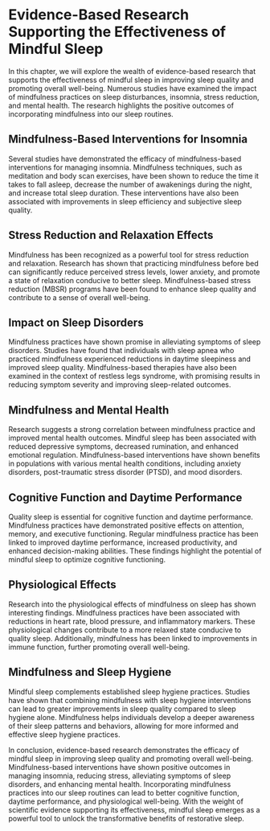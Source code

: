 Evidence-Based Research Supporting the Effectiveness of Mindful Sleep
================================================================================

In this chapter, we will explore the wealth of evidence-based research that supports the effectiveness of mindful sleep in improving sleep quality and promoting overall well-being. Numerous studies have examined the impact of mindfulness practices on sleep disturbances, insomnia, stress reduction, and mental health. The research highlights the positive outcomes of incorporating mindfulness into our sleep routines.

Mindfulness-Based Interventions for Insomnia
--------------------------------------------

Several studies have demonstrated the efficacy of mindfulness-based interventions for managing insomnia. Mindfulness techniques, such as meditation and body scan exercises, have been shown to reduce the time it takes to fall asleep, decrease the number of awakenings during the night, and increase total sleep duration. These interventions have also been associated with improvements in sleep efficiency and subjective sleep quality.

Stress Reduction and Relaxation Effects
---------------------------------------

Mindfulness has been recognized as a powerful tool for stress reduction and relaxation. Research has shown that practicing mindfulness before bed can significantly reduce perceived stress levels, lower anxiety, and promote a state of relaxation conducive to better sleep. Mindfulness-based stress reduction (MBSR) programs have been found to enhance sleep quality and contribute to a sense of overall well-being.

Impact on Sleep Disorders
-------------------------

Mindfulness practices have shown promise in alleviating symptoms of sleep disorders. Studies have found that individuals with sleep apnea who practiced mindfulness experienced reductions in daytime sleepiness and improved sleep quality. Mindfulness-based therapies have also been examined in the context of restless legs syndrome, with promising results in reducing symptom severity and improving sleep-related outcomes.

Mindfulness and Mental Health
-----------------------------

Research suggests a strong correlation between mindfulness practice and improved mental health outcomes. Mindful sleep has been associated with reduced depressive symptoms, decreased rumination, and enhanced emotional regulation. Mindfulness-based interventions have shown benefits in populations with various mental health conditions, including anxiety disorders, post-traumatic stress disorder (PTSD), and mood disorders.

Cognitive Function and Daytime Performance
------------------------------------------

Quality sleep is essential for cognitive function and daytime performance. Mindfulness practices have demonstrated positive effects on attention, memory, and executive functioning. Regular mindfulness practice has been linked to improved daytime performance, increased productivity, and enhanced decision-making abilities. These findings highlight the potential of mindful sleep to optimize cognitive functioning.

Physiological Effects
---------------------

Research into the physiological effects of mindfulness on sleep has shown interesting findings. Mindfulness practices have been associated with reductions in heart rate, blood pressure, and inflammatory markers. These physiological changes contribute to a more relaxed state conducive to quality sleep. Additionally, mindfulness has been linked to improvements in immune function, further promoting overall well-being.

Mindfulness and Sleep Hygiene
-----------------------------

Mindful sleep complements established sleep hygiene practices. Studies have shown that combining mindfulness with sleep hygiene interventions can lead to greater improvements in sleep quality compared to sleep hygiene alone. Mindfulness helps individuals develop a deeper awareness of their sleep patterns and behaviors, allowing for more informed and effective sleep hygiene practices.

In conclusion, evidence-based research demonstrates the efficacy of mindful sleep in improving sleep quality and promoting overall well-being. Mindfulness-based interventions have shown positive outcomes in managing insomnia, reducing stress, alleviating symptoms of sleep disorders, and enhancing mental health. Incorporating mindfulness practices into our sleep routines can lead to better cognitive function, daytime performance, and physiological well-being. With the weight of scientific evidence supporting its effectiveness, mindful sleep emerges as a powerful tool to unlock the transformative benefits of restorative sleep.
